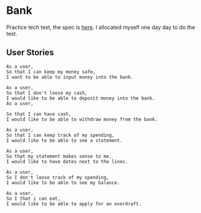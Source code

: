 # Bank

Practice tech test, the spec is [here](https://github.com/makersacademy/course/blob/master/individual_challenges/bank_tech_test.md). I allocated myself one day day to do the test.

## User Stories

```
As a user,
So that I can keep my money safe,
I want to be able to input money into the bank.

As a user,
So that I don't loose my cash,
I would like to be able to deposit money into the bank.
As a user,

So that I can have cash,
I would like to be able to withdraw money from the bank.

As a user,
So that I can keep track of my spending,
I would like to be able to see a statement.

As a user,
So that my statement makes sense to me,
I would like to have dates next to the lines.

As a user,
So I don't loose track of my spending,
I would like to be able to see my balance.

As a user,
So I that i can eat,
I would like to be able to apply for an overdraft.
```
